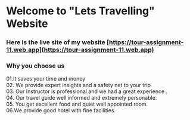 # Welcome to "Lets Travelling" Website
### Here is the live site of my website [https://tour-assignment-11.web.app](https://tour-assignment-11.web.app)

### Why you choose us 
01.It saves your time and money <br/>
02. We provide expert insights and a safety net to your trip <br/>
03. Our Instructor is professional and we had a great experience . <br/>
04. Our travel guide well informed and extremely personable. <br/>
05. You get excellent food and quiet well appointed room. <br/>
06.We provide good hotel with fine facilities.

